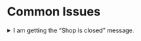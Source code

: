 # Common Issues

<details>

<summary>I am getting the “Shop is closed” message.</summary>

This is likely because you are using an older version and haven’t reinstalled the new SQL. Drop the `pl_upnatom` table from the database and restart the script. It will generate the new SQL database.

</details>
